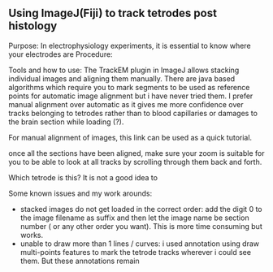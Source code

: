 ## Using ImageJ(Fiji) to track tetrodes post histology
Purpose: 
In electrophysiology experiments, it is essential to know where your electrodes are
Procedure: 


Tools and how to use:
The TrackEM plugin in ImageJ allows stacking individual images and aligning them manually. 
There are java based algorithms which require you to mark segments to be used as reference points for automatic image alignment but i have never tried them. I prefer manual alignment over automatic as it gives me more confidence over tracks belonging to tetrodes rather than to blood capillaries or damages to the brain section while loading (?). 

For manual alignment of images, this link can be used as a quick tutorial.

once all the sections have been aligned, make sure your zoom is suitable for you to be able to look at all tracks by scrolling through them back and forth. 

Which tetrode is this?
It is not a good idea to 








Some known issues and my work arounds: 
- stacked images do not get loaded in the correct order:
add the digit 0 to the image filename as suffix and then let the image name be section number ( or any other order you want). This is more time consuming but works. 
- unable to draw more than 1 lines / curves: 
i used annotation using draw multi-points features to mark the tetrode tracks wherever i could see them. But these annotations remain 

